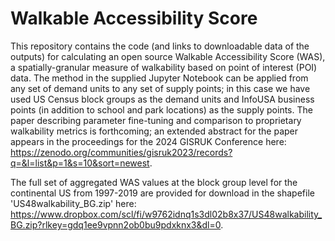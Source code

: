 # Walkable Accessibility Score
This repository contains the code (and links to downloadable data of the outputs) for calculating an open source Walkable Accessibility Score (WAS), a spatially-granular measure of walkability based on point of interest (POI) data. The method in the supplied Jupyter Notebook can be applied from any set of demand units to any set of supply points; in this case we have used US Census block groups as the demand units and InfoUSA business points (in addition to school and park locations) as the supply points. The paper describing parameter fine-tuning and comparison to proprietary walkability metrics is forthcoming; an extended abstract for the paper appears in the proceedings for the 2024 GISRUK Conference here: https://zenodo.org/communities/gisruk2023/records?q=&l=list&p=1&s=10&sort=newest. 

The full set of aggregated WAS values at the block group level for the continental US from 1997-2019 are provided for download in the shapefile 'US48walkability_BG.zip' here: https://www.dropbox.com/scl/fi/w9762idnq1s3dl02b8x37/US48walkability_BG.zip?rlkey=gdq1ee9vpnn2ob0bu9pdxknx3&dl=0. 